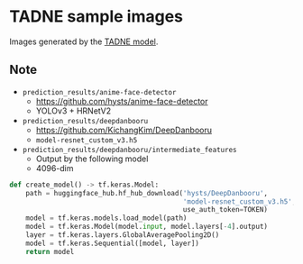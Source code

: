 # TADNE sample images

Images generated by the [TADNE model](https://huggingface.co/hysts/TADNE).

## Note

- `prediction_results/anime-face-detector`
    - https://github.com/hysts/anime-face-detector
    - YOLOv3 + HRNetV2
- `prediction_results/deepdanbooru`
    - https://github.com/KichangKim/DeepDanbooru
    - `model-resnet_custom_v3.h5`
- `prediction_results/deepdanbooru/intermediate_features`
    - Output by the following model
    - 4096-dim

```python
def create_model() -> tf.keras.Model:
    path = huggingface_hub.hf_hub_download('hysts/DeepDanbooru',
                                           'model-resnet_custom_v3.h5',
                                           use_auth_token=TOKEN)
    model = tf.keras.models.load_model(path)
    model = tf.keras.Model(model.input, model.layers[-4].output)
    layer = tf.keras.layers.GlobalAveragePooling2D()
    model = tf.keras.Sequential([model, layer])
    return model
```

